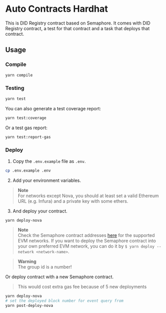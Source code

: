 # Auto Contracts Hardhat

This is DID Registry contract based on Semaphore. It comes with DID Registry contract, a test for that contract and a task that deploys that contract.

## Usage

### Compile

```bash
yarn compile
```

### Testing

```bash
yarn test
```

You can also generate a test coverage report:

```bash
yarn test:coverage
```

Or a test gas report:

```bash
yarn test:report-gas
```

### Deploy

1. Copy the `.env.example` file as `.env`.

```bash
cp .env.example .env
```

2. Add your environment variables.

> **Note**  
> For networks except Nova, you should at least set a valid Ethereum URL (e.g. Infura) and a private key with some ethers.

3. And deploy your contract.

```bash
yarn deploy-nova
```

> **Note**  
> Check the Semaphore contract addresses [here](https://semaphore.pse.dev/docs/deployed-contracts#semaphore) for the supported EVM networks. If you want to deploy the Semaphore contract into your own preferred EVM network, you can do it by `$ yarn deploy --network <network-name>`.

> **Warning**  
> The group id is a number!

Or deploy contract with a new Semaphore contract.
> This would cost extra gas fee because of 5 new deployments

```bash
yarn deploy-nova
# set the deployed block number for event query from
yarn post-deploy-nova
```
